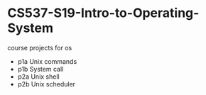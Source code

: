 # CS537-S19-Intro-to-Operating-System
course projects for os

- p1a Unix commands
- p1b System call
- p2a Unix shell
- p2b Unix scheduler
